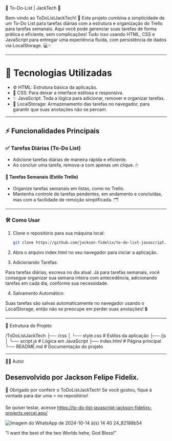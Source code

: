 🚀 To-Do-List | JackTech 📝

Bem-vindo ao ToDoListJackTech! 🎯 Este projeto combina a simplicidade de um To-Do List para tarefas diárias com a estrutura e organização do Trello para tarefas semanais. Aqui você pode gerenciar suas tarefas de forma prática e eficiente, sem complicações! Tudo isso usando HTML, CSS e JavaScript para entregar uma experiência fluida, com persistência de dados via LocalStorage. 💻✨

---

# 🎨 Tecnologias Utilizadas

- ⚙ HTML: Estrutura básica da aplicação.
- 🎨 CSS: Para deixar a interface estilosa e responsiva.
- ✨ JavaScript: Toda a lógica para adicionar, remover e organizar tarefas.
- 💾 LocalStorage: Armazenamento das tarefas no navegador, para garantir que suas anotações não se percam.

---

## ⚡ Funcionalidades Principais

### ✅ Tarefas Diárias (To-Do List)
- Adicione tarefas diárias de maneira rápida e eficiente.
- Ao concluir uma tarefa, remova-a com apenas um clique. 🖱

#### 📅 Tarefas Semanais (Estilo Trello)
- Organize tarefas semanais em listas, como no Trello.
- Mantenha controle de tarefas pendentes, em andamento e concluídas, mas com a facilidade de remoção simplificada. 🗂

---

### 🛠 Como Usar

1. Clone o repositório para sua máquina local:
   ```bash
   git clone https://github.com/jackson-fidelix/to-do-list-javascript.git

2. Abra o arquivo index.html no seu navegador para iniciar a aplicação.

3. Adicionando Tarefas:

Para tarefas diárias, escreva no dia atual. Já para tarefas semanais, você consegue organizar sua semana inteira com antecedência, adicionando tarefas em cada dia, conforme sua necessidade.

4. Salvamento Automático:

Suas tarefas são salvas automaticamente no navegador usando o LocalStorage, então não se preocupe em perder suas anotações! 🔒

---

📂 Estrutura do Projeto

/ToDoListJackTech
  ├── /css
  │   └── style.css       # Estilos da aplicação
  ├── /js
  │   └── script.js       # Lógica em JavaScript
  ├── index.html          # Página principal
  └── README.md           # Documentação do projeto

---

🧑‍💻 Autor

Desenvolvido por Jackson Felipe Fidelix. 
---

🎉 Obrigado por conferir o ToDoListJackTech! Se você gostou, fique à vontade para dar uma ⭐ no repositório!

Se quiser testar, acesse https://to-do-list-javascript-jackson-fidelixs-projects.vercel.app/ 

![Imagem do WhatsApp de 2024-10-14 à(s) 14 40 24_82188b54](https://github.com/user-attachments/assets/85164e3e-ecad-4bec-9268-1b073292c0d3)


"I want the best of the two Worlds hehe, God Bless!"

